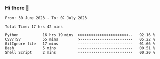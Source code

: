 ### Hi there 👋

<!--
**ututono/ututono** is a ✨ _special_ ✨ repository because its `README.md` (this file) appears on your GitHub profile.

Here are some ideas to get you started:

- 🔭 I’m currently working on ...
- 🌱 I’m currently learning ...
- 👯 I’m looking to collaborate on ...
- 🤔 I’m looking for help with ...
- 💬 Ask me about ...
- 📫 How to reach me: ...
- 😄 Pronouns: ...
- ⚡ Fun fact: ...
-->



<!--START_SECTION:waka-->

```text
From: 30 June 2023 - To: 07 July 2023

Total Time: 17 hrs 42 mins

Python           16 hrs 19 mins  >>>>>>>>>>>>>>>>>>>>>>>--   92.16 %
CSV/TSV          55 mins         >------------------------   05.22 %
GitIgnore file   17 mins         -------------------------   01.66 %
Bash             5 mins          -------------------------   00.51 %
Shell Script     2 mins          -------------------------   00.20 %
```

<!--END_SECTION:waka-->
